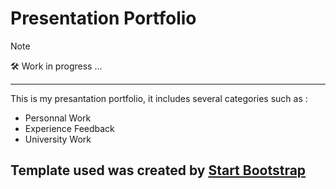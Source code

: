 # Presentation Portfolio
> [!NOTE]
> 🛠️ Work in progress ...

---
This is my presantation portfolio, it includes several categories such as : 
- Personnal Work
- Experience Feedback
- University Work


## Template used was created by [Start Bootstrap](http://startbootstrap.com)
